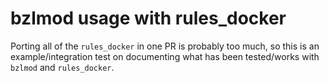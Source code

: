 # bzlmod usage with rules_docker

Porting all of the `rules_docker` in one PR is probably too much, so this is an
example/integration test on documenting what has been tested/works with
`bzlmod` and `rules_docker`.

